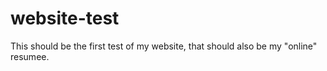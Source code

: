 # website-test

This should be the first test of my website, that should also be my "online" resumee.
